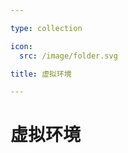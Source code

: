 ```yaml
---

type: collection

icon:
  src: /image/folder.svg

title: 虚拟环境

---
```


# 虚拟环境

<ShowBreadcrumb />

<ShowResources />
